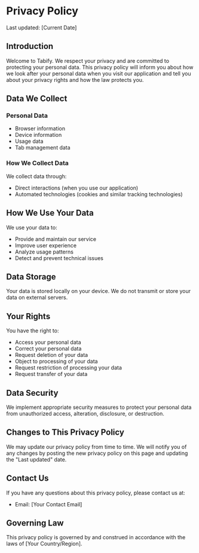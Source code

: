 # Privacy Policy

Last updated: [Current Date]

## Introduction

Welcome to Tabify. We respect your privacy and are committed to protecting your personal data. This privacy policy will inform you about how we look after your personal data when you visit our application and tell you about your privacy rights and how the law protects you.

## Data We Collect

### Personal Data
- Browser information
- Device information
- Usage data
- Tab management data

### How We Collect Data
We collect data through:
- Direct interactions (when you use our application)
- Automated technologies (cookies and similar tracking technologies)

## How We Use Your Data

We use your data to:
- Provide and maintain our service
- Improve user experience
- Analyze usage patterns
- Detect and prevent technical issues

## Data Storage

Your data is stored locally on your device. We do not transmit or store your data on external servers.

## Your Rights

You have the right to:
- Access your personal data
- Correct your personal data
- Request deletion of your data
- Object to processing of your data
- Request restriction of processing your data
- Request transfer of your data

## Data Security

We implement appropriate security measures to protect your personal data from unauthorized access, alteration, disclosure, or destruction.

## Changes to This Privacy Policy

We may update our privacy policy from time to time. We will notify you of any changes by posting the new privacy policy on this page and updating the "Last updated" date.

## Contact Us

If you have any questions about this privacy policy, please contact us at:
- Email: [Your Contact Email]

## Governing Law

This privacy policy is governed by and construed in accordance with the laws of [Your Country/Region]. 
